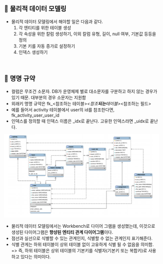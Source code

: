 📌 물리적 데이터 모델링
-
* 물리적 데이터 모델링에서 해야할 일은 다음과 같다.
    1. 각 엔티티를 위한 테이블 생성
    2. 각 속성을 위한 칼럼 생성하기, 이외 칼럼 유형, 길이, null 여부, 기본값 등등을 정의
    3. 기본 키를 자동 증가로 설정하기
    4. 인덱스 생성하기


<br/>

📌 명명 규약
-
* 컬럼은 무조건 소문자. DB가 운영체제 별로 대소문자를 구분하고 하지 않는 경우가 있기 때문. 대부분의 경우 소문자는 지원함
* 외래키 명명 규약은 fk_<참조하는 테이블>_<참조**되는**테이블>_<참조하는 필드>
* 예를 들어서 activity 테이블에서 user의 id를 참조한다면, fk_activity_user_user_id
* 인덱스를 정의할 때 인덱스 이름은 _idx로 끝난다. 고유한 인덱스라면 _uidx로 끝난다.

![](./img/physicalModeling/1.png)

* 물리적 데이터 모델링에서는 Workbench로 다이어 그램을 생성했는데, 이것으로 생성된 다이어그램은 **향샹된 엔티티 관계 다이어그램**이다.
* 점선과 실선으로 식별할 수 있는 관계인지, 식별할 수 없는 관계인지 표기해준다.
* 식별 관게는 하위 테이블이 상위 테이블 없이 고유하게 식별 될 수 없음을 의미함. => 즉, 하위 테이블은 상위 테이블의 기본키를 식별자(기본키 또는 복합키)로 사용하고 있다는 의미이다.

<br/>
